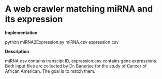 # A web crawler matching miRNA and its expression

**Implementation**

python miRNA2Expression.py miRNA.csv expression.csv

**Description**

miRNA.csv contains transcipt ID, expression.csv contains gene expressions. Both input files are collected by Dr. Banerjee for the study of Cancer of African American. The goal is to match them.
